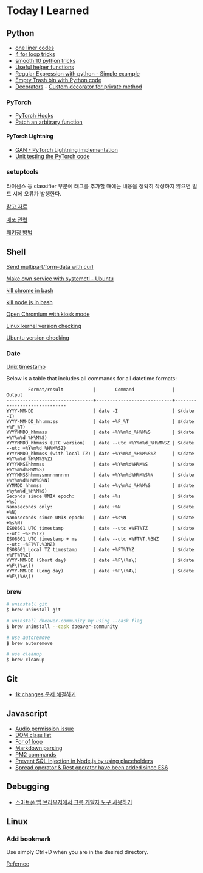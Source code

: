 # Today I Learned

## Python

* [one liner codes](./python/one_liner.py)
* [4 for loop tricks](./python/4_for_loop_tricks.py)
* [smooth 10 python tricks](./python/smooth_10_tricks.py)
* [Useful helper functions](./python/useful_helper_functions.py)
* [Regular Expression with python - Simple example](./python/regex/simple_regex.py)
* [Empty Trash bin with Python code](./python/empty_trash_bin.py)
* [Decorators](./python/decorator/)
        - [Custom decorator for private method](./python/decorator/private.py)

### PyTorch

* [PyTorch Hooks](./python/pytorch/pytorch_hooks/pytorch_hooks.py)
* [Patch an arbitrary function](./python/pytorch/torch_patch.py)

#### PyTorch Lightning

* [GAN - PyTorch Lightning implementation](./python/pytorch/pytorch_lightning/gan/gan.py)
* [Unit testing the PyTorch code](./python/pytorch/testing/how_to_test_if_pytorch_code_is_working_as_intended.md)


### setuptools

라이센스 등 classifier 부분에 태그를 추가할 때에는 내용을 정확히 작성하지 않으면 빌드 시에 오류가 발생한다.

[참고 자료](https://pypi.org/classifiers/)

[배포 관련](https://rampart81.github.io/post/python_package_publish/)

[패키징 방법](https://data-newbie.tistory.com/770)

## Shell

[Send multipart/form-data with curl](./bash/curl_multipart.sh)

[Make own service with systemctl - Ubuntu](./bash/make_my_own_service.sh)

[kill chrome in bash](./bash/kill_chrome.sh)

[kill node js in bash](./bash/kill_node_js.sh)

[Open Chromium with kiosk mode](./bash/chromium_kiosk_mode.sh)

[Linux kernel version checking](./bash/linux_kern_ver_check.sh)

[Ubuntu version checking](./bash/ubuntu_version_check.sh)

### Date

[Unix timestamp](./bash/unix_timestamp.sh)

Below is a table that includes all commands for all datetime formats:

```
        Format/result           |       Command              |          Output
--------------------------------+----------------------------+------------------------------
YYYY-MM-DD                      | date -I                    | $(date -I)
YYYY-MM-DD_hh:mm:ss             | date +%F_%T                | $(date +%F_%T)
YYYYMMDD_hhmmss                 | date +%Y%m%d_%H%M%S        | $(date +%Y%m%d_%H%M%S)
YYYYMMDD_hhmmss (UTC version)   | date --utc +%Y%m%d_%H%M%SZ | $(date --utc +%Y%m%d_%H%M%SZ)
YYYYMMDD_hhmmss (with local TZ) | date +%Y%m%d_%H%M%S%Z      | $(date +%Y%m%d_%H%M%S%Z)
YYYYMMSShhmmss                  | date +%Y%m%d%H%M%S         | $(date +%Y%m%d%H%M%S)
YYYYMMSShhmmssnnnnnnnnn         | date +%Y%m%d%H%M%S%N       | $(date +%Y%m%d%H%M%S%N)
YYMMDD_hhmmss                   | date +%y%m%d_%H%M%S        | $(date +%y%m%d_%H%M%S)
Seconds since UNIX epoch:       | date +%s                   | $(date +%s)
Nanoseconds only:               | date +%N                   | $(date +%N)
Nanoseconds since UNIX epoch:   | date +%s%N                 | $(date +%s%N)
ISO8601 UTC timestamp           | date --utc +%FT%TZ         | $(date --utc +%FT%TZ)
ISO8601 UTC timestamp + ms      | date --utc +%FT%T.%3NZ     | $(date --utc +%FT%T.%3NZ)
ISO8601 Local TZ timestamp      | date +%FT%T%Z              | $(date +%FT%T%Z)
YYYY-MM-DD (Short day)          | date +%F\(%a\)             | $(date +%F\(%a\))
YYYY-MM-DD (Long day)           | date +%F\(%A\)             | $(date +%F\(%A\))
```

### brew

```bash
# uninstall git
$ brew uninstall git

# uninstall dbeaver-community by using --cask flag
$ brew uninstall --cask dbeaver-community

# use autoremove
$ brew autoremove

# use cleanup
$ brew cleanup
```

## Git

* [1k changes 문제 해결하기](./Git/solve_1k.md)

## Javascript

* [Audio permission issue](./javascript/audio_permission_for_autoplay/README.md)
* [DOM class list](./javascript/DOM_classList/DOM_classList.md)
* [For of loop](./javascript/basic/for_of_loop.js)
* [Markdown parsing](./javascript/markdown_parsing/README.md)
* [PM2 commands](./javascript/pm2/pm2_commands.md)
* [Prevent SQL Injection in Node.js by using placeholders](./javascript/sql/prevent_sql_injection.js)
* [Spread operator & Rest operator have been added since ES6](./javascript/basic/spread_rest.js)

## Debugging

* [스마트폰 앱 브라우저에서 크롬 개발자 도구 사용하기](https://medium.com/cashwalk/%EC%8A%A4%EB%A7%88%ED%8A%B8%ED%8F%B0-%EC%95%B1-%EB%B8%8C%EB%9D%BC%EC%9A%B0%EC%A0%80%EC%97%90%EC%84%9C-%ED%81%AC%EB%A1%AC-%EA%B0%9C%EB%B0%9C%EC%9E%90-%EB%8F%84%EA%B5%AC-%EC%82%AC%EC%9A%A9%ED%95%98%EA%B8%B0-c6a34d9aeb02)

## Linux

### Add bookmark

Use simply Ctrl+D when you are in the desired directory.

[Refernce](https://askubuntu.com/questions/83118/create-a-link-to-a-folder-on-the-left-panel-of-nautilus-file-manager)
